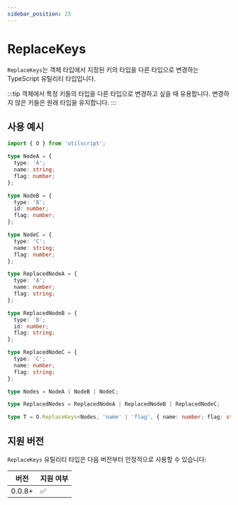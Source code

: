 ```yaml
---
sidebar_position: 23
---
```


# ReplaceKeys

`ReplaceKeys`는 객체 타입에서 지정된 키의 타입을 다른 타입으로 변경하는 TypeScript 유틸리티 타입입니다.

:::tip
객체에서 특정 키들의 타입을 다른 타입으로 변경하고 싶을 때 유용합니다. 변경하지 않은 키들은 원래 타입을 유지합니다.
:::

## 사용 예시

```ts
import { O } from 'utilscript';

type NodeA = {
  type: 'A';
  name: string;
  flag: number;
};

type NodeB = {
  type: 'B';
  id: number;
  flag: number;
};

type NodeC = {
  type: 'C';
  name: string;
  flag: number;
};

type ReplacedNodeA = {
  type: 'A';
  name: number;
  flag: string;
};

type ReplacedNodeB = {
  type: 'B';
  id: number;
  flag: string;
};

type ReplacedNodeC = {
  type: 'C';
  name: number;
  flag: string;
};

type Nodes = NodeA | NodeB | NodeC;

type ReplacedNodes = ReplacedNodeA | ReplacedNodeB | ReplacedNodeC;

type T = O.ReplaceKeys<Nodes, 'name' | 'flag', { name: number; flag: string }>; // ReplacedNodes
```

## 지원 버전

`ReplaceKeys` 유틸리티 타입은 다음 버전부터 안정적으로 사용할 수 있습니다:

| 버전   | 지원 여부 |
| ------ | --------- |
| 0.0.8+ | ✅        |
